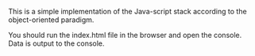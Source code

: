 This is a simple implementation of the Java-script stack according to the object-oriented paradigm.

You should run the index.html file in the browser and open the console.
Data is output to the console.
